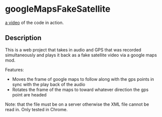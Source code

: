 googleMapsFakeSatellite 
==========

[a video](https://www.youtube.com/watch?v=geJW2s6Ar_Y) of the code in action. 

Description
-----------

This is a web project that takes in audio and GPS that was recorded simultaneously and plays it back as a fake satellite video via a google maps mod.    

Features:
- Moves the frame of google maps to follow along with the gps points in sync with the play back of the audio
- Rotates the frame of the maps to toward whatever direction the gps point are headed 

Note: that the file must be on a server otherwise the XML file cannot be read in. Only tested in Chrome. 

